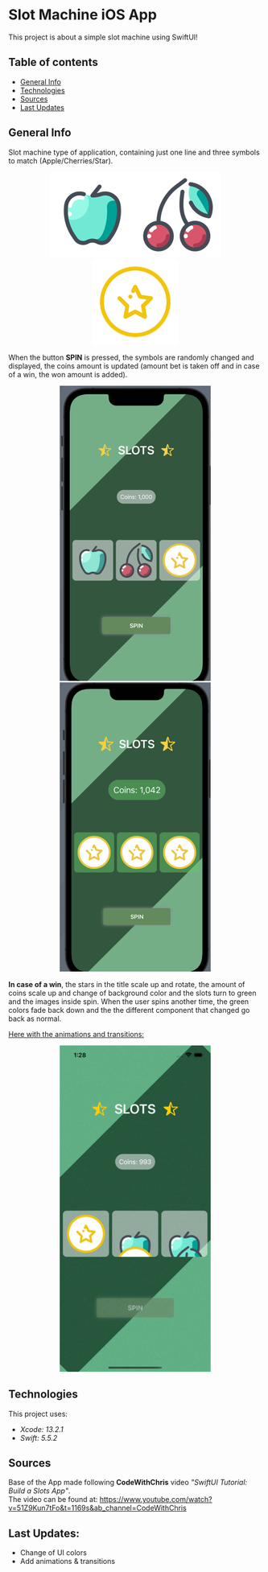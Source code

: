 <!--
  Title: Slot MAchine
  Description: iOS App of slot machine type, made using SWIFTUI
  Author: Adrien CHABAUD
  -->
  
# Slot Machine iOS App

This project is about a simple slot machine using SwiftUI!

## Table of contents
* [General Info](#general-info)
* [Technologies](#technologies)
* [Sources](#sources)
* [Last Updates](#last-updates)

## General Info
Slot machine type of application, containing just one line and three symbols to match (Apple/Cherries/Star).

<!-- Add picture of the symbols -->
<!-- ![Lorem Ipsum](path) -->

<p align="center">
  <img src="/Slot_Machine/Assets.xcassets/fruit1.imageset/apple.png"><img src="/Slot_Machine/Assets.xcassets/fruit2.imageset/cherry.png"><img src="Slot_Machine/Assets.xcassets/fruit3.imageset/star.png">
</p>

When the button **SPIN** is pressed, the symbols are randomly changed and displayed, the coins amount is updated (amount bet is taken off and in case of a win, the won amount is added).

<p align="center">
  <img src="/images/slot_machine_activity.png" width=300><img src="/images/slot_machine_win.png" width=300>
</p>

**In case of a win**, the stars in the title scale up and rotate, the amount of coins scale up and change of background color and the slots turn to green and the images inside spin. When the user spins another time, the green colors fade back down and the the different component that changed go back as normal.

<ins>Here with the animations and transitions:</ins><br>

<p align="center">
  <img src="/images/slot_machine.gif" width=300>
</p>

## Technologies

This project uses:
* *Xcode: 13.2.1*
* *Swift: 5.5.2*

## Sources
<!-- Add any references or tutorials used -->
Base of the App made following **CodeWithChris** video *"SwiftUI Tutorial: Build a Slots App"*.<br>
The video can be found at: https://www.youtube.com/watch?v=51Z9Kun7tFo&t=1169s&ab_channel=CodeWithChris

## Last Updates:

- Change of UI colors
- Add animations & transitions
